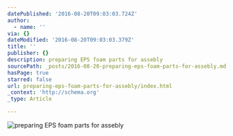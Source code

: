 ```yaml
---
datePublished: '2016-08-20T09:03:03.724Z'
author:
  - name: ''
via: {}
dateModified: '2016-08-20T09:03:03.379Z'
title: ''
publisher: {}
description: preparing EPS foam parts for assebly
sourcePath: _posts/2016-08-20-preparing-eps-foam-parts-for-assebly.md
hasPage: true
starred: false
url: preparing-eps-foam-parts-for-assebly/index.html
_context: 'http://schema.org'
_type: Article

---
```

![preparing EPS foam parts for assebly](https://the-grid-user-content.s3-us-west-2.amazonaws.com/ca22a825-8d95-43e5-a578-ba4dbd128fa3.jpg)